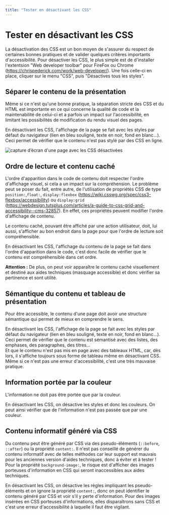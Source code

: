 ```yaml
---
title: "Tester en désactivant les CSS"
---
```


# Tester en désactivant les CSS

La désactivation des <abbr>CSS</abbr> est un bon moyen de s'assurer du respect de certaines bonnes pratiques et de valider quelques critères importants d'accessibilité.
Pour désactiver les <abbr>CSS</abbr>, le plus simple est de d'installer l'extentsion "Web developer toolbar" pour FireFox ou Chrome (https://chrispederick.com/work/web-developer/). Une fois celle-ci en place, cliquer sur le menu "CSS", puis "Désactives tous les styles".

## Séparer le contenu de la présentation 

Même si ce n'est qu'une bonne pratique, la séparation stricte des <abbr>CSS</abbr> et du <abbr>HTML</abbr> est importante en ce qui concerne la qualité de code et la maintenabilité de celui-ci et a parfois un impact sur l'accessibilité, en limitant les possibilités de modification du rendu visuel des pages.

En désactivant les <abbr>CSS</abbr>, l'affichage de la page se fait avec les styles par défaut du navigateur (lien en bleu souligné, texte en noir, fond en blanc...). Ceci permet de vérifier que le contenu n'est pas stylé par des <abbr>CSS</abbr> en ligne.

![capture d’écran d'une page avec les CSS désactivées](../../../images/sansCSS.png)

## Ordre de lecture et contenu caché

L'ordre d'apparition dans le code de contenu doit respecter l'ordre d'affichage visuel, si cela a un impact sur la compréhension. Le problème peut se poser du fait, entre autre, de l'utilisation de propriétés <abbr>CSS</abbr> de type `position:`,`float:`, `display:flexbox` (https://wiki.csswg.org/spec/css3-flexbox/accessibility) ou `display:grid` (https://webdesign.tutsplus.com/articles/a-guide-to-css-grid-and-accessibility--cms-32857). En effet, ces propriétés peuvent modifier l'ordre d'affichage de contenu. 

Le contenu caché, pouvant être affiché par une action utilisateur, doit, lui aussi, s'afficher au bon endroit dans la page pour que l'ordre de lecture soit compréhensible. 

En désactivant les <abbr>CSS</abbr>, l'affichage du contenu de la page se fait dans l'ordre d'apparition dans le code, c'est donc facile de vérifier que le contenu est compréhensible dans cet ordre. 

**Attention&nbsp;:** De plus, on peut voir apparaître le contenu caché visuellement et destiné aux aides techniques (masquage accessible) et donc vérifier sa pertinence et sont utilité.

## Sémantique du contenu et tableau de présentation

Pour être accessible, le contenu d'une page doit avoir une structure sémantique qui permet de mieux en comprendre le sens.

En désactivant les <abbr>CSS</abbr>, l'affichage de la page se fait avec les styles par défaut du navigateur (lien en bleu souligné, texte en noir, fond en blanc...). Ceci permet de vérifier que le contenu est sémantisé avec des listes, des emphases, des paragraphes, des titres... <br />
Et que le contenu n'est pas mis en page avec des tableaux <abbr>HTML</abbr>, car, dès lors, il s'affiche toujours sous forme de tableau même en désactivant <abbr>CSS</abbr>. Même si ce n'est pas une erreur d'accessibilité, c'est une très mauvaise pratique.

## Information portée par la couleur

L'information ne doit pas être portée que par la couleur.

En désactivant les <abbr>CSS</abbr>, on désactive les styles et donc les couleurs. On peut ainsi vérifier que de l'information n'est pas passée que par une couleur.


## Contenu informatif généré via CSS

Du contenu peut être généré par <abbr>CSS</abbr> via des pseudo-éléments (`::before`, `::after`) ou la propriété `content:`. Il n'est pas conseillé de générer du contenu informatif avec de telles méthodes car leur support est mauvais pour les anciennes version d'aides techniques, donc à éviter et à tester !
Pour la propriété `background-image:`, le risque est d'afficher des images porteuses d'information en <abbr>CSS</abbr> qui seront inaccessibles aux aides techniques.

En désactivant les <abbr>CSS</abbr>, on désactive les règles impliquant les pseudo-éléments et on ignore la propriété `content:`, donc on peut identifier le contenu généré par <abbr>CSS</abbr> et voir s'il y perte d'information. Pour des images insérées en <abbr>CSS</abbr> porteuses d'informations, elles disparaîtrons sans <abbr>CSS</abbr> et c'est une erreur d'accessibilité à laquelle il faut être vigilant.


<!--  This file is part of a11y-guidelines | Our vision of mobile & web accessibility guidelines and best practices, with valid/invalid examples.
 Copyright (C) 2020  Orange SA
 See the Creative Commons Legal Code Attribution-ShareAlike 3.0 Unported License for more details (LICENSE file). -->